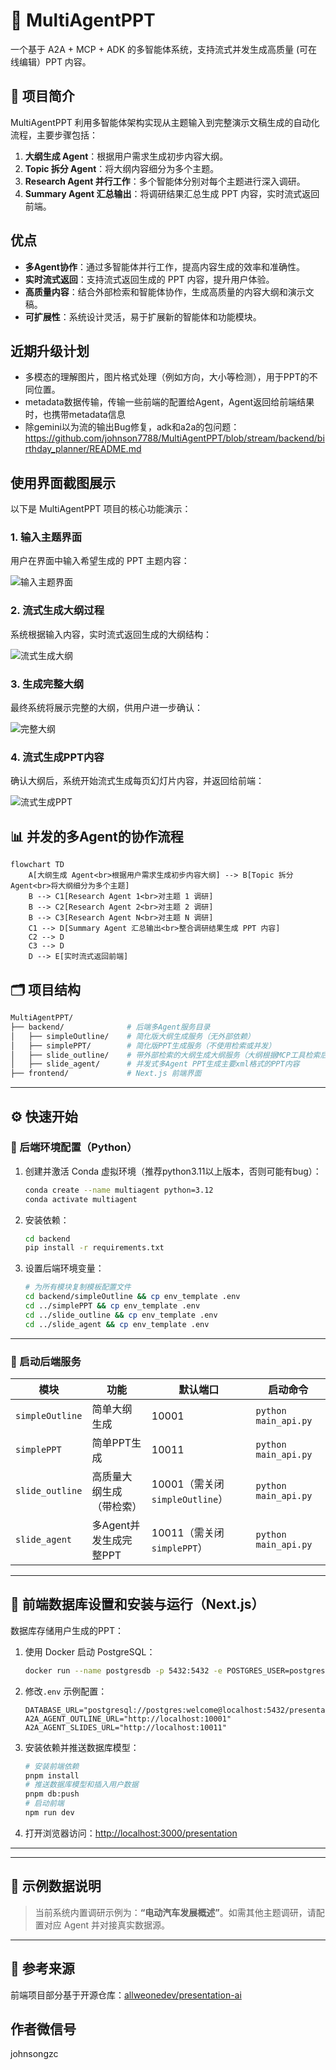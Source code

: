# 🚀 MultiAgentPPT

一个基于 A2A + MCP + ADK 的多智能体系统，支持流式并发生成高质量 (可在线编辑）PPT 内容。

## 🧠 项目简介

MultiAgentPPT 利用多智能体架构实现从主题输入到完整演示文稿生成的自动化流程，主要步骤包括：

1. **大纲生成 Agent**：根据用户需求生成初步内容大纲。
2. **Topic 拆分 Agent**：将大纲内容细分为多个主题。
3. **Research Agent 并行工作**：多个智能体分别对每个主题进行深入调研。
4. **Summary Agent 汇总输出**：将调研结果汇总生成 PPT 内容，实时流式返回前端。

## 优点
- **多Agent协作**：通过多智能体并行工作，提高内容生成的效率和准确性。
- **实时流式返回**：支持流式返回生成的 PPT 内容，提升用户体验。
- **高质量内容**：结合外部检索和智能体协作，生成高质量的内容大纲和演示文稿。
- **可扩展性**：系统设计灵活，易于扩展新的智能体和功能模块。

## 近期升级计划
- 多模态的理解图片，图片格式处理（例如方向，大小等检测），用于PPT的不同位置。
- metadata数据传输，传输一些前端的配置给Agent，Agent返回给前端结果时，也携带metadata信息
- 除gemini以为流的输出Bug修复，adk和a2a的包问题：https://github.com/johnson7788/MultiAgentPPT/blob/stream/backend/birthday_planner/README.md

## 使用界面截图展示

以下是 MultiAgentPPT 项目的核心功能演示：

### 1. 输入主题界面

用户在界面中输入希望生成的 PPT 主题内容：

![输入主题界面](docs/1测试界面输入主题.png)

### 2. 流式生成大纲过程

系统根据输入内容，实时流式返回生成的大纲结构：

![流式生成大纲](docs/2流式生成大纲.png)

### 3. 生成完整大纲

最终系统将展示完整的大纲，供用户进一步确认：

![完整大纲](docs/3完整大纲.png)

### 4. 流式生成PPT内容

确认大纲后，系统开始流式生成每页幻灯片内容，并返回给前端：

![流式生成PPT](docs/4流式生成PPT.png)


## 📊 并发的多Agent的协作流程
```mermaid
flowchart TD
    A[大纲生成 Agent<br>根据用户需求生成初步内容大纲] --> B[Topic 拆分 Agent<br>将大纲细分为多个主题]
    B --> C1[Research Agent 1<br>对主题 1 调研]
    B --> C2[Research Agent 2<br>对主题 2 调研]
    B --> C3[Research Agent N<br>对主题 N 调研]
    C1 --> D[Summary Agent 汇总输出<br>整合调研结果生成 PPT 内容]
    C2 --> D
    C3 --> D
    D --> E[实时流式返回前端]
```


## 🗂️ 项目结构

```bash
MultiAgentPPT/
├── backend/              # 后端多Agent服务目录
│   ├── simpleOutline/    # 简化版大纲生成服务（无外部依赖）
│   ├── simplePPT/        # 简化版PPT生成服务（不使用检索或并发）
│   ├── slide_outline/    # 带外部检索的大纲生成大纲服务（大纲根据MCP工具检索后更精准）
│   ├── slide_agent/      # 并发式多Agent PPT生成主要xml格式的PPT内容
├── frontend/             # Next.js 前端界面
```

---

## ⚙️ 快速开始

### 🐍 后端环境配置（Python）

1. 创建并激活 Conda 虚拟环境（推荐python3.11以上版本，否则可能有bug）：

   ```bash
   conda create --name multiagent python=3.12
   conda activate multiagent
   ```

2. 安装依赖：

   ```bash
   cd backend
   pip install -r requirements.txt
   ```

3. 设置后端环境变量：

   ```bash
   # 为所有模块复制模板配置文件
   cd backend/simpleOutline && cp env_template .env
   cd ../simplePPT && cp env_template .env
   cd ../slide_outline && cp env_template .env
   cd ../slide_agent && cp env_template .env
   ```

---

### 🧪 启动后端服务

| 模块              | 功能              | 默认端口                       | 启动命令                 |
| --------------- | --------------- | -------------------------- | -------------------- |
| `simpleOutline` | 简单大纲生成          | 10001                      | `python main_api.py` |
| `simplePPT`     | 简单PPT生成         | 10011                      | `python main_api.py` |
| `slide_outline` | 高质量大纲生成（带检索）    | 10001（需关闭 `simpleOutline`） | `python main_api.py` |
| `slide_agent`   | 多Agent并发生成完整PPT | 10011（需关闭 `simplePPT`）     | `python main_api.py` |

---

## 🧱 前端数据库设置和安装与运行（Next.js）

数据库存储用户生成的PPT：


1. 使用 Docker 启动 PostgreSQL：

   ```bash
   docker run --name postgresdb -p 5432:5432 -e POSTGRES_USER=postgres -e POSTGRES_PASSWORD=welcome -d postgres
   ```

2. 修改`.env` 示例配置：

   ```env
   DATABASE_URL="postgresql://postgres:welcome@localhost:5432/presentation_ai"
   A2A_AGENT_OUTLINE_URL="http://localhost:10001"
   A2A_AGENT_SLIDES_URL="http://localhost:10011"
   ```

3. 安装依赖并推送数据库模型：

   ```bash
   # 安装前端依赖
   pnpm install
   # 推送数据库模型和插入用户数据
   pnpm db:push
   # 启动前端
   npm run dev
   ```

4. 打开浏览器访问：[http://localhost:3000/presentation](http://localhost:3000/presentation)

---


---

## 🧪 示例数据说明

> 当前系统内置调研示例为：**“电动汽车发展概述”**。如需其他主题调研，请配置对应 Agent 并对接真实数据源。

---


## 📎 参考来源

前端项目部分基于开源仓库：[allweonedev/presentation-ai](https://github.com/allweonedev/presentation-ai)

## 作者微信号
johnsongzc
